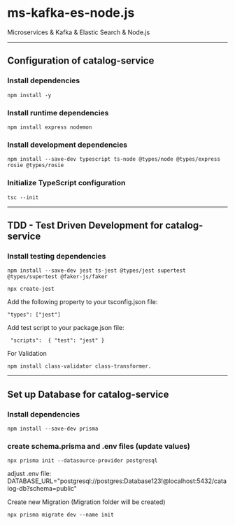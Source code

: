 # ms-kafka-es-node.js

Microservices & Kafka & Elastic Search & Node.js

---

## Configuration of catalog-service

### Install dependencies

```
npm install -y
```

### Install runtime dependencies

```
npm install express nodemon
```

### Install development dependencies

```
npm install --save-dev typescript ts-node @types/node @types/express rosie @types/rosie
```

### Initialize TypeScript configuration

```
tsc --init
```

---

## TDD - Test Driven Development for catalog-service

### Install testing dependencies

```
npm install --save-dev jest ts-jest @types/jest supertest @types/supertest @faker-js/faker
```

```
npx create-jest
```

Add the following property to your tsconfig.json file:

```
"types": ["jest"]
```

Add test script to your package.json file:

```
 "scripts":  { "test": "jest" }
```

For Validation

```
npm install class-validator class-transformer.
```

---

## Set up Database for catalog-service

### Install dependencies

```
npm install --save-dev prisma
```

### create schema.prisma and .env files (update values)

```
npx prisma init --datasource-provider postgresql
```

adjust .env file: DATABASE_URL="postgresql://postgres:Database123!@localhost:5432/catalog-db?schema=public"

Create new Migration (Migration folder will be created)

```
npx prisma migrate dev --name init
```
